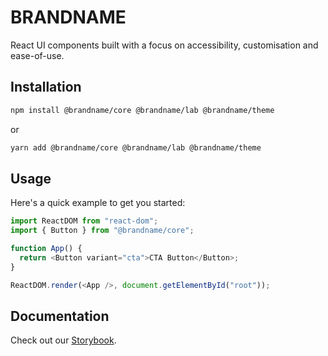 # BRANDNAME

React UI components built with a focus on accessibility, customisation and ease-of-use.

## Installation

```sh
npm install @brandname/core @brandname/lab @brandname/theme
```

or

```sh
yarn add @brandname/core @brandname/lab @brandname/theme
```

## Usage

Here's a quick example to get you started:

```javascript
import ReactDOM from "react-dom";
import { Button } from "@brandname/core";

function App() {
  return <Button variant="cta">CTA Button</Button>;
}

ReactDOM.render(<App />, document.getElementById("root"));
```

## Documentation

Check out our [Storybook](https://ui-toolkit-staging.pages.dev).
